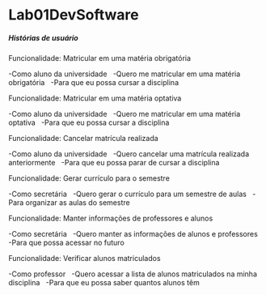 # Lab01DevSoftware

##### **Histórias de usuário**

Funcionalidade: Matricular em uma matéria obrigatória

  -Como aluno da universidade
  &nbsp;
  -Quero me matricular em uma matéria obrigatória
  &nbsp;
  -Para que eu possa cursar a disciplina

Funcionalidade: Matricular em uma matéria optativa

  -Como aluno da universidade
  &nbsp;
  -Quero me matricular em uma matéria optativa
  &nbsp;
  -Para que eu possa cursar a disciplina

Funcionalidade: Cancelar matrícula realizada

  -Como aluno da universidade
  &nbsp;
  -Quero cancelar uma matrícula realizada anteriormente
  &nbsp;
  -Para que eu possa parar de cursar a disciplina

Funcionalidade: Gerar currículo para o semestre

  -Como secretária
  &nbsp;
  -Quero gerar o currículo para um semestre de aulas
  &nbsp;
  -Para organizar as aulas do semestre

Funcionalidade: Manter informações de professores e alunos

  -Como secretária
  &nbsp;
  -Quero manter as informações de alunos e professores
  &nbsp;
  -Para que possa acessar no futuro

Funcionalidade: Verificar alunos matriculados

  -Como professor
  &nbsp;
  -Quero acessar a lista de alunos matriculados na minha disciplina
  &nbsp;
  -Para que eu possa saber quantos alunos têm
